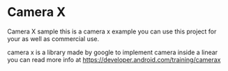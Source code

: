 # Camera X
Camera X sample this is a camera x example you can use this project for your as well as commercial use.

camera x is a library made by google to implement camera inside a linear you can read more info at https://developer.android.com/training/camerax
